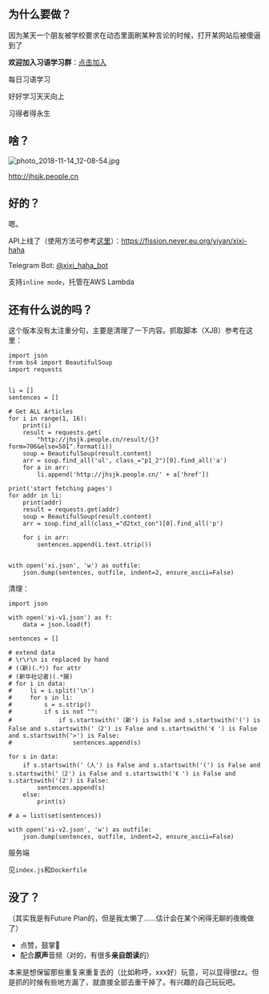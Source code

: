 ## 为什么要做？

因为某天一个朋友被学校要求在动态里面刷某种言论的时候，打开某网站后被傻逼到了

**欢迎加入习语学习群**：[点击加入](https://t.me/joinchat/CMe2Rlc9vN3xQViQUVgXxg)

每日习语学习

好好学习天天向上

习得者得永生

## 啥？

![photo_2018-11-14_12-08-54.jpg](https://i.loli.net/2018/11/15/5bec56b01d466.jpg)

http://jhsjk.people.cn

## 好的？

嗯。

API上线了（使用方法可参考[这里](https://blog.lwl12.com/read/hitokoto-api.html)）：https://fission.never.eu.org/yiyan/xixi-haha

Telegram Bot: [@xixi_haha_bot](https://t.me/xixi_haha_bot)

支持`inline mode`，托管在AWS Lambda

## 还有什么说的吗？

这个版本没有太注重分句，主要是清理了一下内容。抓取脚本（XJB）参考在这里：

```python3
import json
from bs4 import BeautifulSoup
import requests


li = []
sentences = []

# Get ALL Articles
for i in range(1, 16):
    print(i)
    result = requests.get(
        "http://jhsjk.people.cn/result/{}?form=706&else=501".format(i))
    soup = BeautifulSoup(result.content)
    arr = soup.find_all('ul', class_="p1_2")[0].find_all('a')
    for a in arr:
        li.append('http://jhsjk.people.cn/' + a['href'])

print('start fetching pages')
for addr in li:
    print(addr)
    result = requests.get(addr)
    soup = BeautifulSoup(result.content)
    arr = soup.find_all(class_="d2txt_con")[0].find_all('p')

    for i in arr:
        sentences.append(i.text.strip())


with open('xi.json', 'w') as outfile:
    json.dump(sentences, outfile, indent=2, ensure_ascii=False)

```

清理：
```python3
import json

with open('xi-v1.json') as f:
    data = json.load(f)

sentences = []

# extend data
# \r\r\n is replaced by hand
# (（新)(.*）) for attr
# (新华社记者)(.*摄)
# for i in data:
#     li = i.split('\n')
#     for s in li:
#         s = s.strip()
#         if s is not "":
#             if s.startswith('（新') is False and s.startswith('(') is False and s.startswith('（2') is False and s.startswith('《 ') is False and s.startswith('>') is False:
#                 sentences.append(s)

for s in data:
    if s.startswith('（人') is False and s.startswith('(') is False and s.startswith('（2') is False and s.startswith('《 ') is False and s.startswith('(2') is False:
        sentences.append(s)
    else:
        print(s)

# a = list(set(sentences)) 

with open('xi-v2.json', 'w') as outfile:
    json.dump(sentences, outfile, indent=2, ensure_ascii=False)
```

服务端

见`index.js`和`Dockerfile`

## 没了？

（其实我是有Future Plan的，但是我太懒了……估计会在某个闲得无聊的夜晚做了）

- 点赞，鼓掌👏
- 配合**原声**音频（对的，有很多**亲自朗读**的）

本来是想保留那些重复来重复去的（比如称呼，xxx好）玩意，可以显得很zz。但是抓的时候有些地方漏了，就直接全部去重干掉了。有兴趣的自己玩玩吧。

